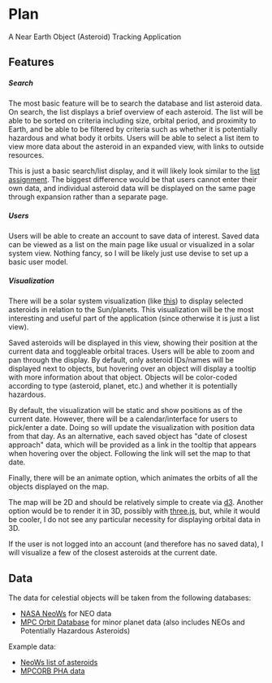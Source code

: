 Plan
=====

A Near Earth Object (Asteroid) Tracking Application

## Features

##### Search

The most basic feature will be to search the database and list asteroid data. On search, the list displays a brief overview of each asteroid. The list will be able to be sorted on criteria including size, orbital period, and proximity to Earth, and be able to be filtered by criteria such as whether it is potentially hazardous and what body it orbits. Users will be able to select a list item to view more data about the asteroid in an expanded view, with links to outside resources.

This is just a basic search/list display, and it will likely look similar to the [list assignment](https://stark-falls-36193.herokuapp.com/posts). The biggest difference would be that users cannot enter their own data, and individual asteroid data will be displayed on the same page through expansion rather than a separate page.

##### Users

Users will be able to create an account to save data of interest. Saved data can be viewed as a list on the main page like usual or visualized in a solar system view. Nothing fancy, so I will be likely just use devise to set up a basic user model.

##### Visualization

There will be a solar system visualization (like [this](https://s-media-cache-ak0.pinimg.com/originals/dc/2b/d2/dc2bd293cd9e985a749fa939d2055648.jpg)) to display selected asteroids in relation to the Sun/planets. This visualization will be the most interesting and useful part of the application (since otherwise it is just a list view).

Saved asteroids will be displayed in this view, showing their position at the current data and toggleable orbital traces. Users will be able to zoom and pan through the display. By default, only asteroid IDs/names will be displayed next to objects, but hovering over an object will display a tooltip with more information about that object. Objects will be color-coded according to type (asteroid, planet, etc.) and whether it is potentially hazardous.

By default, the visualization will be static and show positions as of the current date. However, there will be a calendar/interface for users to pick/enter a date. Doing so will update the visualization with position data from that day. As an alternative, each saved object has "date of closest approach" data, which will be provided as a link in the tooltip that appears when hovering over the object. Following the link will set the map to that date.

Finally, there will be an animate option, which animates the orbits of all the objects displayed on the map.

The map will be 2D and should be relatively simple to create via [d3](https://d3js.org/). Another option would be to render it in 3D, possibly with [three.js](https://threejs.org/), but, while it would be cooler, I do not see any particular necessity for displaying orbital data in 3D.

If the user is not logged into an account (and therefore has no saved data), I will visualize a few of the closest asteroids at the current date.

## Data

The data for celestial objects will be taken from the following databases:  
- [NASA NeoWs](https://api.nasa.gov/api.html#NeoWS) for NEO data  
- [MPC Orbit Database](http://www.minorplanetcenter.org/iau/MPCORB.html) for minor planet data (also includes NEOs and Potentially Hazardous Asteroids)

Example data:
- [NeoWs list of asteroids](https://api.nasa.gov/neo/rest/v1/neo/browse?api_key=DEMO_KEY)
- [MPCORB PHA data](http://www.minorplanetcenter.net/iau/MPCORB/PHA.txt)
